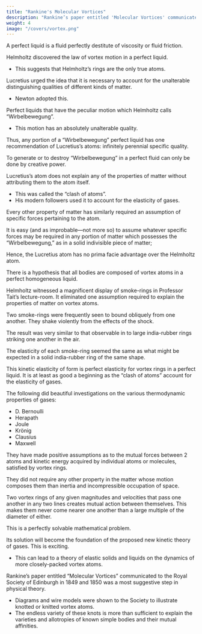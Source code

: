```yaml
---
title: "Rankine's Molecular Vortices"
description: "Rankine’s paper entitled 'Molecular Vortices' communicated to the Royal Society of Edinburgh in 1849 and 1850 was a most suggestive step in physical theory"
weight: 4
image: "/covers/vortex.png"
---
```



<!-- On Vortex Atoms -->

<!-- Proceedings of the Royal Society of Edinburgh, Vol. VI, 1867, pp. 94-105. -->


A perfect liquid is a fluid perfectly destitute of viscosity or fluid friction.

Helmholtz discovered the law of vortex motion in a perfect liquid. 
- This suggests that Helmholtz’s rings are the only true atoms. 

<!-- For the only pretext seeming to justify the monstrous assumption of infinitely strong and infinitely rigid pieces of matter,  -->

<!-- the existence of which is asserted as a probable hypothesis by some of the greatest modern chemists in thei rashly-worded introductory statements, is that urged by  -->

Lucretius urged the idea that it is necessary to account for the unalterable distinguishing qualities of different kinds of matter.
- Newton adopted this. 


Perfect liquids that have the peculiar motion which Helmholtz calls “Wirbelbewegung”. 
- This motion has an absolutely unalterable quality.

Thus, any portion of a “Wirbelbewegung” perfect liquid has one recommendation of Lucretius’s atoms: infinitely perennial specific quality. 

To generate or to destroy “Wirbelbewegung” in a perfect fluid can only be done by creative power. 

Lucretius’s atom does not explain any of the properties of matter without attributing them to the atom itself.
- This was called the “clash of atoms”.
- His modern followers used it to account for the elasticity of gases. 

Every other property of matter has similarly required an assumption of specific forces pertaining to the atom.

It is easy (and as improbable—not more so) to assume whatever specific forces may be required in any portion of matter which possesses the “Wirbelbewegung,” as in a solid indivisible piece of matter; 

Hence, the Lucretius atom has no prima facie advantage over the Helmholtz atom. 

There is a hypothesis that all bodies are composed of vortex atoms in a perfect homogeneous liquid.

Helmholtz witnessed a magnificent display of smoke-rings in Professor Tait’s lecture-room. It eliminated one  assumption required to explain the properties of matter on vortex atoms. 


Two smoke-rings were frequently seen to bound obliquely from one another. They shake violently from the effects of the shock. 

The result was very similar to that observable in to large india-rubber rings striking one another in the air.

The elasticity of each smoke-ring seemed the same as what might be expected in a solid india-rubber ring of the same shape.
<!-- , from what we know of the viscosity of india-rubber. -->

This kinetic elasticity of form is perfect elasticity for vortex rings in a perfect liquid. It is at least as good a beginning as the “clash of atoms” account for the elasticity of gases. 

The following did beautiful investigations on the various thermodynamic properties of gases:
- D. Bernoulli
- Herapath
- Joule
- Krönig
- Clausius
- Maxwell

They have made positive assumptions as to the mutual forces between 2 atoms and kinetic energy acquired by individual atoms or molecules, satisfied by vortex rings. 

They did not require any other property in the matter whose motion composes them than inertia and incompressible occupation of space. 

<!-- A full mathematical investigation of  -->

Two vortex rings of any given magnitudes and velocities that pass one another in any two lines creates mutual action between themselves. This makes them never come nearer one another than a large multiple of the diameter of either. 

This is a perfectly solvable mathematical problem.

<!-- The novelty of the circumstances contemplated presents difficulties of an exciting character.  -->

Its solution will become the foundation of the proposed new kinetic theory of gases. This is exciting.
- This can lead to a theory of elastic solids and liquids on the dynamics of more closely-packed vortex atoms.

Rankine’s paper entitled “Molecular Vortices” communicated to the Royal Society of Edinburgh in 1849 and 1850 was a most suggestive step in physical theory.
- Diagrams and wire models were shown to the Society to illustrate knotted or knitted vortex atoms.
- The endless variety of these knots is more than sufficient to explain the varieties and allotropies of known simple bodies and their mutual affinities. 
